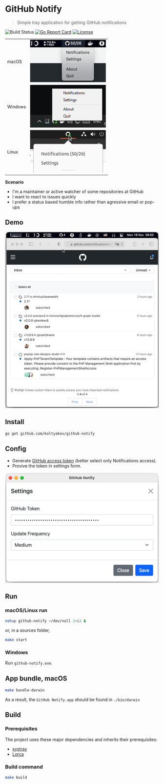 # GitHub Notify

> Simple tray application for getting GitHub notifications

![Build Status](https://github.com/koltyakov/github-notify/workflows/Build/badge.svg?branch=master)
[![Go Report Card](https://goreportcard.com/badge/github.com/koltyakov/github-notify)](https://goreportcard.com/report/github.com/koltyakov/github-notify)
[![License](https://img.shields.io/github/license/koltyakov/github-notify.svg)](https://github.com/koltyakov/github-notify/blob/master/LICENSE)

| | |
|-|-|
| macOS | ![systray_macOS](./assets/systray_macOS.png) |
| Windows | ![systray_Windows](./assets/systray_Windows.png) |
| Linux | ![systray_Linux](./assets/systray_Linux.png) |

**Scenario**

- I'm a maintainer or active watcher of some repositories at GitHub
- I want to react to issues quickly
- I prefer a status based humble info rather than agressive email or pop-ups

## Demo

![demo](./assets/demo.gif)

## Install

```bash
go get github.com/koltyakov/github-notify
```

## Config

- Generate [GitHub access token](https://github.com/settings/tokens) (better select only Notifications access).
- Provive the token in settings form.

![settings](./assets/settings.png)

## Run

### macOS/Linux run

```bash
nohup github-notify >/dev/null 2>&1 &
```

or, in a sources folder,

```bash
make start
```

### Windows

Run `github-notify.exe`.

## App bundle, macOS

```bash
make bundle-darwin
```

As a result, the `GitHub Notify.app` should be found in `./bin/darwin`

## Build

### Prerequisites

The project uses these major dependencies and inherits their prerequisites:
- [systray](https://github.com/getlantern/systray)
- [Lorca](https://github.com/zserge/lorca)

### Build command

```bash
make build
```